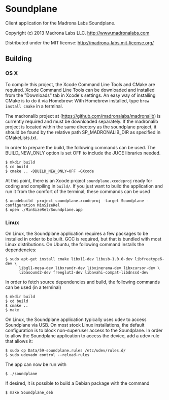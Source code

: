 # Soundplane

Client application for the Madrona Labs Soundplane.

Copyright (c) 2013 Madrona Labs LLC. http://www.madronalabs.com

Distributed under the MIT license: http://madrona-labs.mit-license.org/

## Building

### OS X

To compile this project, the Xcode Command Line Tools and CMake are required.
Xcode Command Line Tools can be downloaded and installed from the "Downloads"
tab in Xcode's settings. An easy way of installing CMake is to do it via
Homebrew: With Homebrew installed, type `brew install cmake` in a terminal.

The madronalib project at (https://github.com/madronalabs/madronalib) is currently
required and must be downloaded separately. If the madronalib project is located within
the same directory as the soundplane project, it should be found by the relative path
SP_MADRONALIB_DIR as specified in CMakeLists.txt.

In order to prepare the build, the following commands
can be used. The BUILD_NEW_ONLY option is set OFF to include the JUCE libraries needed.

    $ mkdir build
    $ cd build
    $ cmake .. -DBUILD_NEW_ONLY=OFF -GXcode


At this point, there is an Xcode project `soundplane.xcodeproj` ready for coding
and compiling in `build/`. If you just want to build the application and run it
from the comfort of the terminal, these commands can be used

    $ xcodebuild -project soundplane.xcodeproj -target Soundplane -configuration MinSizeRel
    $ open ./MinSizeRel/Soundplane.app

### Linux

On Linux, the Soundplane application requires a few packages to be installed in
order to be built. GCC is required, but that is bundled with most Linux
distributions. On Ubuntu, the following command installs the dependencies:

    $ sudo apt-get install cmake libx11-dev libusb-1.0.0-dev libfreetype6-dev \
          libgl1-mesa-dev libxrandr-dev libxinerama-dev libxcursor-dev \
          libasound2-dev freeglut3-dev libavahi-compat-libdnssd-dev

In order to fetch source dependencies and build, the following commands can be
used (in a terminal)

    $ mkdir build
    $ cd build
    $ cmake ..
    $ make

On Linux, the Soundplane application typically uses udev to access Soundplane
via USB. On most stock Linux installations, the default configuration is to block
non-superuser access to the Soundplane. In order to allow the Soundplane
application to access the device, add a udev rule that allows it:

    $ sudo cp Data/59-soundplane.rules /etc/udev/rules.d/
    $ sudo udevadm control --reload-rules

The app can now be run with

    $ ./soundplane

If desired, it is possible to build a Debian package with the command

    $ make Soundplane_deb
